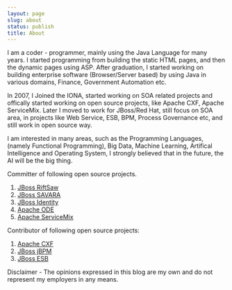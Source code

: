 ```yaml
---
layout: page
slug: about
status: publish
title: About
---
```


I am a coder - programmer, mainly using the Java Language for many years. I started programming from building the static HTML pages, and then the dynamic pages using ASP. After graduation, I started working on building enterprise software (Browser/Server based) by using Java in various domains, Finance, Government Automation etc. 

In 2007, I Joined the IONA, started working on SOA related projects and offically started working on open source projects, like Apache CXF, Apache ServiceMix. Later I moved to work for JBoss/Red Hat, still focus on SOA area, in projects like Web Service, ESB, BPM, Process Governance etc, and still work in open source way.

I am interested in many areas, such as the Programming Languages, (namely Functional Programming), Big Data, Machine Learning, Artifical Intelligence and Operating System, I strongly believed that in the future, the AI will be the big thing. 


Committer of following open source projects.
1. [JBoss RiftSaw](http://www.jboss.org/riftsaw)
2. [JBoss SAVARA](http://www.jboss.org/savara)
3. [JBoss Identity](http://www.jboss.org/jbossidentity)
4. [Apache ODE](http://ode.apache.org/)
5. [Apache ServiceMix](http://servicemix.apache.org/) 

Contributor of following open source projects:
1. [Apache CXF](http://cxf.apache.org/)
2. [JBoss jBPM](http://www.jboss.org/jbossjbpm)
3. [JBoss ESB](http://www.jboss.org/jbossesb)

Disclaimer - The opinions expressed in this blog are my own and do not represent my employers in any means.


